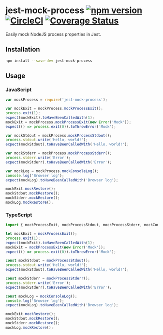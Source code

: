 # jest-mock-process [![npm version](https://badge.fury.io/js/jest-mock-process.svg)](https://www.npmjs.com/package/jest-mock-process) [![CircleCI](https://circleci.com/gh/EpicEric/jest-mock-process/tree/master.svg?style=svg)](https://circleci.com/gh/EpicEric/jest-mock-process/tree/master) [![Coverage Status](https://coveralls.io/repos/github/EpicEric/jest-mock-process/badge.svg?branch=master)](https://coveralls.io/github/EpicEric/jest-mock-process?branch=master)

Easily mock NodeJS process properties in Jest.

## Installation

```sh
npm install --save-dev jest-mock-process
```

## Usage

### JavaScript

```javascript
var mockProcess = require('jest-mock-process');

var mockExit = mockProcess.mockProcessExit();
process.exit(1);
expect(mockExit).toHaveBeenCalledWith(1);
mockExit = mockProcess.mockProcessExit(new Error('Mock'));
expect(() => process.exit(0)).toThrowError('Mock');

var mockStdout = mockProcess.mockProcessStdout();
process.stdout.write('Hello, world!');
expect(mockStdout).toHaveBeenCalledWith('Hello, world!');

var mockStderr = mockProcess.mockProcessStderr();
process.stderr.write('Error');
expect(mockStderr).toHaveBeenCalledWith('Error');

var mockLog = mockProcess.mockConsoleLog();
console.log('Browser log');
expect(mockLog).toHaveBeenCalledWith('Browser log');

mockExit.mockRestore();
mockStdout.mockRestore();
mockStderr.mockRestore();
mockLog.mockRestore();
```

### TypeScript

```typescript
import { mockProcessExit, mockProcessStdout, mockProcessStderr, mockConsoleLog } from 'jest-mock-process';

let mockExit = mockProcessExit();
process.exit(1);
expect(mockExit).toHaveBeenCalledWith(1);
mockExit = mockProcessExit(new Error('Mock'));
expect(() => process.exit(0)).toThrowError('Mock');

const mockStdout = mockProcessStdout();
process.stdout.write('Hello, world!');
expect(mockStdout).toHaveBeenCalledWith('Hello, world!');

const mockStderr = mockProcessStderr();
process.stderr.write('Error');
expect(mockStderr).toHaveBeenCalledWith('Error');

const mockLog = mockConsoleLog();
console.log('Browser log');
expect(mockLog).toHaveBeenCalledWith('Browser log');

mockExit.mockRestore();
mockStdout.mockRestore();
mockStderr.mockRestore();
mockLog.mockRestore();
```
